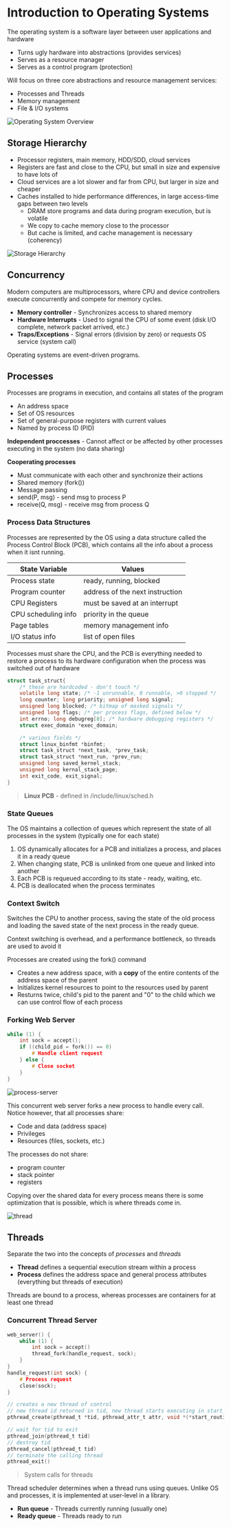 # Introduction to Operating Systems

The operating system is a software layer between user applications and hardware
* Turns ugly hardware into abstractions (provides services)
* Serves as a resource manager
* Serves as a control program (protection)

Will focus on three core abstractions and resource management services:
* Processes and Threads
* Memory management
* File & I/O systems

![Operating System Overview](os.png)

## Storage Hierarchy
* Processor registers, main memory, HDD/SDD, cloud services
* Registers are fast and close to the CPU, but small in size and expensive to have lots of
* Cloud services are a lot slower and far from CPU, but larger in size and cheaper
* Caches installed to hide performance differences, in large access-time gaps between two levels
	* DRAM store programs and data during program execution, but is volatile
	* We copy to cache memory close to the processor
	* But cache is limited, and cache management is necessary (coherency)

![Storage Hierarchy](storage.png)

## Concurrency
Modern computers are multiprocessors, where CPU and device controllers execute concurrently and compete for memory cycles.
* **Memory controller** - Synchronizes access to shared memory
* **Hardware Interrupts** - Used to signal the CPU of some event (disk I/O complete, network packet arrived, etc.)
* **Traps/Exceptions** - Signal errors (division by zero) or requests OS service (system call) 

Operating systems are event-driven programs.

## Processes
Processes are programs in execution, and contains all states of the program
* An address space
* Set of OS resources
* Set of general-purpose registers with current values
* Named by process ID (PID)

**Independent proccesses** - Cannot affect or be affected by other processes executing in the system (no data sharing)

**Cooperating processes**
* Must communicate with each other and synchronize their actions
* Shared memory (fork())
* Message passing
* send(P, msg) - send msg to process P
* receive(Q, msg) - receive msg from process Q

### Process Data Structures
Processes are represented by the OS using a data structure called the Process Control Block (PCB), which contains all the info about a process when it isnt running.

| State Variable      | Values                          |
| ------------------- | ------------------------------- |
| Process state       | ready, running, blocked         |
| Program counter     | address of the next instruction |
| CPU Registers       | must be saved at an interrupt   |
| CPU scheduling info | priority in the queue           |
| Page tables         | memory management info          |
| I/O status info     | list of open files              |

Processes must share the CPU, and the PCB is everything needed to restore a process to its hardware configuration when the process was switched out of hardware
```c
struct task_struct{
	/* these are hardcoded - don't touch */
	volatile long state; /* -1 unrunnable, 0 runnable, >0 stopped */
	long counter; long priority; unsigned long signal;
	unsigned long blocked; /* bitmap of masked signals */
	unsigned long flags; /* per process flags, defined below */
	int errno; long debugreg[8]; /* hardware debugging registers */
	struct exec_domain *exec_domain;

	/* various fields */
	struct linux_binfmt *binfmt;
	struct task_struct *next_task, *prev_task;
	struct task_struct *next_run, *prev_run;
	unsigned long saved_kernel_stack;
	unsigned long kernal_stack_page;
	int exit_code, exit_signal;
}
```
> **Linux PCB** - defined in /include/linux/sched.h

### State Queues
The OS maintains a collection of queues which represent the state of all
processes in the system (typically one for each state)
1. OS dynamically allocates for a PCB and initializes a process, and places it
   in a ready queue
2. When changing state, PCB is unlinked from one queue and linked into another
3. Each PCB is requeued according to its state - ready, waiting, etc.
4. PCB is deallocated when the process terminates

### Context Switch
Switches the CPU to another process, saving the state of the old process and
loading the saved state of the next process in the ready queue.

Context switching is overhead, and a performance bottleneck, so threads are
used to avoid it

Processes are created using the fork() command
* Creates a new address space, with a **copy** of the entire contents of
  the address space of the parent
* Initializes kernel resources to point to the resources used by parent
* Resturns twice, child's pid to the parent and "0" to the child which we can use
  control flow of each process

### Forking Web Server
```c
while (1) {
	int sock = accept();
	if ((child_pid = fork()) == 0)
		# Handle client request
	} else {
		# Close socket
	}
}
```
![process-server](process-server.png)

This concurrent web server forks a new process to handle every call.
Notice however, that all processes share:
* Code and data (address space)
* Privileges
* Resources (files, sockets, etc.)

The processes do not share:
* program counter
* stack pointer
* registers

Copying over the shared data for every process means there is some optimization that is possible, which is where threads come in.

![thread](thread.png)

## Threads
Separate the two into the concepts of *processes* and *threads*
* **Thread** defines a sequential execution stream within a process
* **Process** defines the address space and general process attributes (everything but threads of execution)

Threads are bound to a process, whereas processes are containers for at least one thread

### Concurrent Thread Server
```c
web_server() {
	while (1) {
		int sock = accept()
		thread_fork(handle_request, sock);
	}
}
handle_request(int sock) {
	# Process request
	close(sock);
}
```

```c
// creates a new thread of control
// new thread id returned in tid, new thread starts executing in start_routine with argument arg
pthread_create(pthread_t *tid, pthread_attr_t attr, void *(*start_routine)(void*), void *arg)

// wait for tid to exit
pthread_join(pthread_t tid)
// destroy tid
pthread_cancel(pthread_t tid)
// terminate the calling thread
pthread_exit()
```
> System calls for threads

Thread scheduler determines when a thread runs using queues. Unlike OS and processes, it is implemented at user-level in a library.
* **Run queue** - Threads currently running (usually one)
* **Ready queue** - Threads ready to run